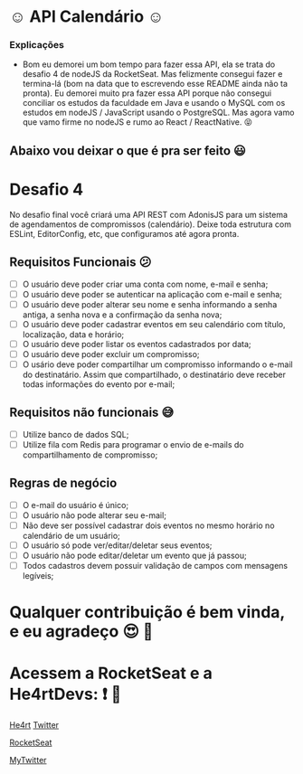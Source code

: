 # :relaxed: API Calendário :relaxed:

### Explicações

- Bom eu demorei um bom tempo para fazer essa API, ela se trata do desafio 4 de nodeJS da RocketSeat. Mas felizmente consegui fazer e termina-lá (bom na data que to escrevendo esse README ainda não ta pronta). Eu demorei muito pra fazer essa API porque não consegui conciliar os estudos da faculdade em Java e usando o MySQL com os estudos em nodeJS / JavaScript usando o PostgreSQL. Mas agora vamo que vamo firme no nodeJS e rumo ao React / ReactNative. :stuck_out_tongue_closed_eyes:

## Abaixo vou deixar o que é pra ser feito :smiley:

# Desafio 4

No desafio final você criará uma API REST com AdonisJS para um
sistema de agendamentos de compromissos (calendário). Deixe toda
estrutura com ESLint, EditorConfig, etc, que configuramos até agora
pronta.

## Requisitos Funcionais :confused:

- [ ] O usuário deve poder criar uma conta com nome, e-mail e senha;
- [ ] O usuário deve poder se autenticar na aplicação com e-mail e senha;
- [ ] O usuário deve poder alterar seu nome e senha informando a
      senha antiga, a senha nova e a confirmação da senha nova;
- [ ] O usuário deve poder cadastrar eventos em seu calendário com
      título, localização, data e horário;
- [ ] O usuário deve poder listar os eventos cadastrados por data;
- [ ] O usuário deve poder excluir um compromisso;
- [ ] O usário deve poder compartilhar um compromisso informando o
      e-mail do destinatário. Assim que compartilhado, o destinatário
      deve receber todas informações do evento por e-mail;

## Requisitos não funcionais :sweat_smile:

- [ ] Utilize banco de dados SQL;
- [ ] Utilize fila com Redis para programar o envio de e-mails do
      compartilhamento de compromisso;

## Regras de negócio

- [ ] O e-mail do usuário é único;
- [ ] O usuário não pode alterar seu e-mail;
- [ ] Não deve ser possível cadastrar dois eventos no mesmo horário
      no calendário de um usuário;
- [ ] O usuário só pode ver/editar/deletar seus eventos;
- [ ] O usuário não pode editar/deletar um evento que já passou;
- [ ] Todos cadastros devem possuir validação de campos com
      mensagens legíveis;

# Qualquer contribuição é bem vinda, e eu agradeço :heart_eyes: :heartbeat:

# Acessem a RocketSeat e a He4rtDevs: :exclamation: :purple_heart:

[He4rt](discord.io/He4rt)
[Twitter](https://twitter.com/He4rtDevs)

[RocketSeat](https://rocketseat.com.br/)

[MyTwitter](https://twitter.com/m7Aei_He4rt)

